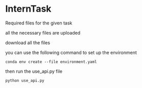 # InternTask


Required files for the given task 

all the necessary files are uploaded

download all the files 

you can use the following command to set up the environment

`conda env create --file environment.yaml`

then run the use_api.py file

`python use_api.py`
